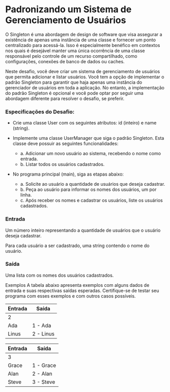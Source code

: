# Padronizando um Sistema de Gerenciamento de Usuários

<p> O Singleton é uma abordagem de design de software que visa assegurar a existência de apenas uma instância de uma classe e fornecer um ponto centralizado para acessá-la. Isso é especialmente benéfico em contextos nos quais é desejável manter uma única ocorrência de uma classe responsável pelo controle de um recurso compartilhado, como configurações, conexões de banco de dados ou caches.

Neste desafio, você deve criar um sistema de gerenciamento de usuários que permita adicionar e listar usuários. Você tem a opção de implementar o padrão Singleton para garantir que haja apenas uma instância do gerenciador de usuários em toda a aplicação. No entanto, a implementação do padrão Singleton é opcional e você pode optar por seguir uma abordagem diferente para resolver o desafio, se preferir.</p>

### Especificações do Desafio:

* Crie uma classe User com os seguintes atributos: id (inteiro) e name (string).
* Implemente uma classe UserManager que siga o padrão Singleton. Esta classe deve possuir as seguintes funcionalidades:
  * a. Adicionar um novo usuário ao sistema, recebendo o nome como entrada.
  * b. Listar todos os usuários cadastrados.
  
* No programa principal (main), siga as etapas abaixo:
  * a. Solicite ao usuário a quantidade de usuários que deseja cadastrar.
  * b. Peça ao usuário para informar os nomes dos usuários, um por linha.
  * c. Após receber os nomes e cadastrar os usuários, liste os usuários cadastrados.

### Entrada
Um número inteiro representando a quantidade de usuários que o usuário deseja cadastrar.

Para cada usuário a ser cadastrado, uma string contendo o nome do usuário.

### Saída
Uma lista com os nomes dos usuários cadastrados.

Exemplos
A tabela abaixo apresenta exemplos com alguns dados de entrada e suas respectivas saídas esperadas. 
Certifique-se de testar seu programa com esses exemplos e com outros casos possíveis.

| Entrada	 | Saída |
|----------| ---------|
| 2        |          |
| Ada      | 1 - Ada  |
| Linus	   | 2 - Linus |
             
|Entrada     | Saída       |
|------------|-------------|
| 3          |             |
| Grace      | 1 - Grace   |
| Alan       | 2 - Alan    |
| Steve      |   3 - Steve |




